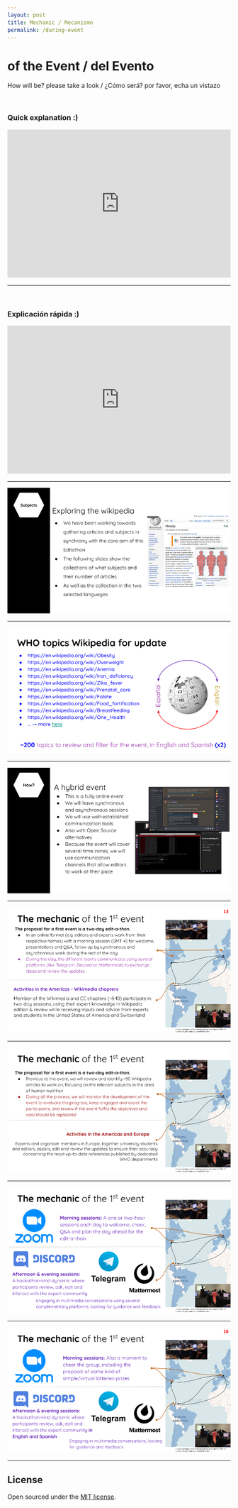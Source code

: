 ```yaml
---
layout: post
title: Mechanic / Mecanismo
permalink: /during-event
---
```


# of the Event / del Evento

How will be? please take a look / ¿Cómo será? por favor, echa un vistazo

<br>

### Quick explanation :)

<iframe width="100%" height="334" src="https://www.youtube.com/embed/_uxlxNPLhKQ?cc_load_policy=1" frameborder="0" allow="accelerometer; autoplay; clipboard-write; encrypted-media; gyroscope; picture-in-picture" allowfullscreen></iframe>

---

<br>

### Explicación rápida :)

<iframe width="100%" height="334" src="https://www.youtube.com/embed/Q-9c73J-UPc?cc_load_policy=1" frameborder="0" allow="accelerometer; autoplay; clipboard-write; encrypted-media; gyroscope; picture-in-picture" allowfullscreen></iframe>

---

[![slide 1](assets/img/slides/1.png)](.)

---

[![slide 2](assets/img/slides/2.png)](.)

---

[![slide 3](assets/img/slides/3.png)](.)

---

[![slide 4](assets/img/slides/4.png)](.)

---

[![slide 5](assets/img/slides/5.png)](.)

---

[![slide 6](assets/img/slides/6.png)](.)

---

[![slide 7](assets/img/slides/7.png)](.)

---

## License

Open sourced under the [MIT license](https://github.com/edithaton/page/LICENSE.md).
